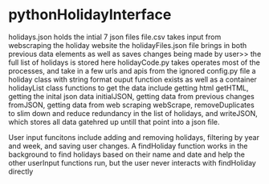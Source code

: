 # pythonHolidayInterface
holidays.json holds the intial 7 json files
file.csv takes input from webscraping the holiday website
the holidayFiles.json file brings in both previous data elements as well as saves changes being made by user>> the full list of holidays is stored here
holidayCode.py takes operates most of the processes, and take in a few urls and apis from the ignored config.py file
a holiday class with string format ouput function exists as well as a container holidayList class
functions to get the data include getting html getHTML, getting the inital json data initialJSON, getting data from previous changes fromJSON, getting data from web scraping webScrape, removeDuplicates to slim down and reduce redundancy in the list of holidays, and writeJSON, which stores all data gatehred up untill that point into a json file.

User input funcitons include adding and removing holidays, filtering by year and week, and saving user changes. A findHoliday function works in the background to find holidays based on their name and date and help the other userInput functions run, but the user never interacts with findHoliday directly
